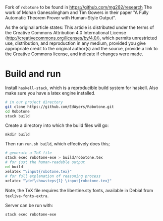 

Fork of `robotone` to be found in https://github.com/mg262/research
The work of Mohan Ganesalingham and Tim Gowers in their paper "A Fully Automatic Theorem Prover with Human-Style Output".

As the original article states: This article is distributed under the terms of the Creative Commons Attribution 4.0 International License (http://creativecommons.org/licenses/by/4.0/), which permits unrestricted use, distribution, and reproduction in any medium, provided you give appropriate credit to the original author(s) and the source, provide a link to the Creative Commons license, and indicate if changes were made.

# Build and run

Install `haskell-stack`, which is a reproducible build system for haskell. Also make sure you have a latex engine installed.

``` bash
# in our project directory
git clone https://github.com/EdAyers/Robotone.git
cd Robotone
stack build
```

Create a directory into which the build files will go:

```
mkdir build
```

Then run `run.sh build`, which effectively does this;

``` bash
# generate a TeX file
stack exec robotone-exe > build/robotone.tex
# for just the human-readable output
cd build
xelatex "\input{robotone.tex}"
# for full explanation of reasoning process
xelatex "\def\showsteps{1} \input{robotone.tex}"
```

Note, the TeX file requires the libertine.sty fonts, available in Debial from `texlive-fonts-extra`.

Server can be run with:

```
stack exec robotone-exe
```